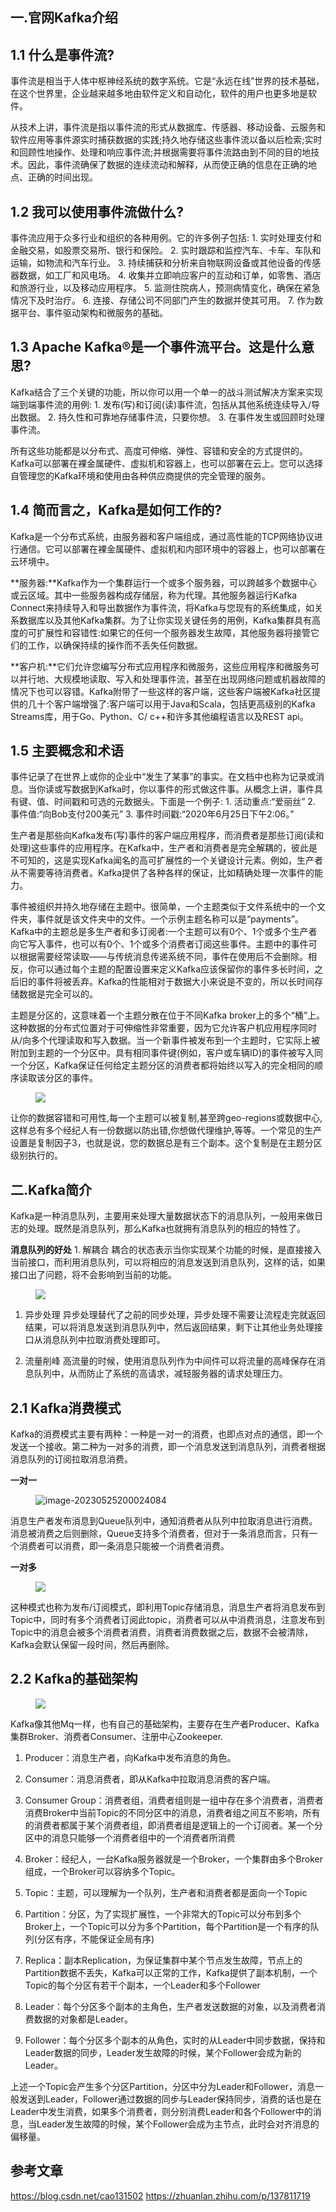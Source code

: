 ## 一.官网Kafka介绍

## 1.1 什么是事件流?

事件流是相当于人体中枢神经系统的数字系统。它是“永远在线”世界的技术基础，在这个世界里，企业越来越多地由软件定义和自动化，软件的用户也更多地是软件。

从技术上讲，事件流是指以事件流的形式从数据库、传感器、移动设备、云服务和软件应用等事件源实时捕获数据的实践;持久地存储这些事件流以备以后检索;实时和回顾性地操作、处理和响应事件流;并根据需要将事件流路由到不同的目的地技术。因此，事件流确保了数据的连续流动和解释，从而使正确的信息在正确的地点、正确的时间出现。

## 1.2 我可以使用事件流做什么?

事件流应用于众多行业和组织的各种用例。它的许多例子包括: 1. 实时处理支付和金融交易，如股票交易所、银行和保险。 2. 实时跟踪和监控汽车、卡车、车队和运输，如物流和汽车行业。 3. 持续捕获和分析来自物联网设备或其他设备的传感器数据，如工厂和风电场。 4. 收集并立即响应客户的互动和订单，如零售、酒店和旅游行业，以及移动应用程序。 5. 监测住院病人，预测病情变化，确保在紧急情况下及时治疗。 6. 连接、存储公司不同部门产生的数据并使其可用。 7. 作为数据平台、事件驱动架构和微服务的基础。

## 1.3 Apache Kafka®是一个事件流平台。这是什么意思?

Kafka结合了三个关键的功能，所以你可以用一个单一的战斗测试解决方案来实现端到端事件流的用例: 1. 发布(写)和订阅(读)事件流，包括从其他系统连续导入/导出数据。 2. 持久性和可靠地存储事件流，只要你想。 3. 在事件发生或回顾时处理事件流。

所有这些功能都是以分布式、高度可伸缩、弹性、容错和安全的方式提供的。Kafka可以部署在裸金属硬件、虚拟机和容器上，也可以部署在云上。您可以选择自管理您的Kafka环境和使用由各种供应商提供的完全管理的服务。

## 1.4 简而言之，Kafka是如何工作的?

Kafka是一个分布式系统，由服务器和客户端组成，通过高性能的TCP网络协议进行通信。它可以部署在裸金属硬件、虚拟机和内部环境中的容器上，也可以部署在云环境中。

**服务器:**Kafka作为一个集群运行一个或多个服务器，可以跨越多个数据中心或云区域。其中一些服务器构成存储层，称为代理。其他服务器运行Kafka Connect来持续导入和导出数据作为事件流，将Kafka与您现有的系统集成，如关系数据库以及其他Kafka集群。为了让你实现关键任务的用例，Kafka集群具有高度的可扩展性和容错性:如果它的任何一个服务器发生故障，其他服务器将接管它们的工作，以确保持续的操作而不丢失任何数据。

**客户机:**它们允许您编写分布式应用程序和微服务，这些应用程序和微服务可以并行地、大规模地读取、写入和处理事件流，甚至在出现网络问题或机器故障的情况下也可以容错。Kafka附带了一些这样的客户端，这些客户端被Kafka社区提供的几十个客户端增强了:客户端可以用于Java和Scala，包括更高级别的Kafka Streams库，用于Go、Python、C/ c++和许多其他编程语言以及REST api。

## 1.5 主要概念和术语

事件记录了在世界上或你的企业中“发生了某事”的事实。在文档中也称为记录或消息。当你读或写数据到Kafka时，你以事件的形式做这件事。从概念上讲，事件具有键、值、时间戳和可选的元数据头。下面是一个例子: 1. 活动重点:“爱丽丝” 2. 事件值:“向Bob支付200美元” 3. 事件时间戳:“2020年6月25日下午2:06。”

生产者是那些向Kafka发布(写)事件的客户端应用程序，而消费者是那些订阅(读和处理)这些事件的应用程序。在Kafka中，生产者和消费者是完全解耦的，彼此是不可知的，这是实现Kafka闻名的高可扩展性的一个关键设计元素。例如，生产者从不需要等待消费者。Kafka提供了各种各样的保证，比如精确处理一次事件的能力。

事件被组织并持久地存储在主题中。很简单，一个主题类似于文件系统中的一个文件夹，事件就是该文件夹中的文件。一个示例主题名称可以是“payments”。Kafka中的主题总是多生产者和多订阅者:一个主题可以有0个、1个或多个生产者向它写入事件，也可以有0个、1个或多个消费者订阅这些事件。主题中的事件可以根据需要经常读取——与传统消息传递系统不同，事件在使用后不会删除。相反，你可以通过每个主题的配置设置来定义Kafka应该保留你的事件多长时间，之后旧的事件将被丢弃。Kafka的性能相对于数据大小来说是不变的，所以长时间存储数据是完全可以的。

主题是分区的，这意味着一个主题分散在位于不同Kafka broker上的多个“桶”上。这种数据的分布式位置对于可伸缩性非常重要，因为它允许客户机应用程序同时从/向多个代理读取和写入数据。当一个新事件被发布到一个主题时，它实际上被附加到主题的一个分区中。具有相同事件键(例如，客户或车辆ID)的事件被写入同一个分区，Kafka保证任何给定主题分区的消费者都将始终以写入的完全相同的顺序读取该分区的事件。

<figure data-size="normal">



![](https://java-tutorial.oss-cn-shanghai.aliyuncs.com/v2-39059344afb24ff7436bf7fb06bddde4_720w.webp)

</figure>

让你的数据容错和可用性,每一个主题可以被复制,甚至跨geo-regions或数据中心,这样总有多个经纪人有一份数据以防出错,你想做代理维护,等等。一个常见的生产设置是复制因子3，也就是说，您的数据总是有三个副本。这个复制是在主题分区级别执行的。

## 二.Kafka简介

Kafka是一种消息队列，主要用来处理大量数据状态下的消息队列，一般用来做日志的处理。既然是消息队列，那么Kafka也就拥有消息队列的相应的特性了。

**消息队列的好处** 1. 解耦合 耦合的状态表示当你实现某个功能的时候，是直接接入当前接口，而利用消息队列，可以将相应的消息发送到消息队列，这样的话，如果接口出了问题，将不会影响到当前的功能。

<figure data-size="normal">



![](https://java-tutorial.oss-cn-shanghai.aliyuncs.com/v2-e37a18ea7eddc69582d634cc881eb257_720w.webp)

</figure>

1.  异步处理 异步处理替代了之前的同步处理，异步处理不需要让流程走完就返回结果，可以将消息发送到消息队列中，然后返回结果，剩下让其他业务处理接口从消息队列中拉取消费处理即可。

2.  流量削峰 高流量的时候，使用消息队列作为中间件可以将流量的高峰保存在消息队列中，从而防止了系统的高请求，减轻服务器的请求处理压力。

## 2.1 Kafka消费模式

Kafka的消费模式主要有两种：一种是一对一的消费，也即点对点的通信，即一个发送一个接收。第二种为一对多的消费，即一个消息发送到消息队列，消费者根据消息队列的订阅拉取消息消费。

**一对一**

<figure data-size="normal">



![image-20230525200024084](https://java-tutorial.oss-cn-shanghai.aliyuncs.com/image-20230525200024084.png)

</figure>

消息生产者发布消息到Queue队列中，通知消费者从队列中拉取消息进行消费。消息被消费之后则删除，Queue支持多个消费者，但对于一条消息而言，只有一个消费者可以消费，即一条消息只能被一个消费者消费。

**一对多**

<figure data-size="normal">



![](https://java-tutorial.oss-cn-shanghai.aliyuncs.com/v2-d97a2898f3bdc417262bc88be616281c_720w.webp)

</figure>

这种模式也称为发布/订阅模式，即利用Topic存储消息，消息生产者将消息发布到Topic中，同时有多个消费者订阅此topic，消费者可以从中消费消息，注意发布到Topic中的消息会被多个消费者消费，消费者消费数据之后，数据不会被清除，Kafka会默认保留一段时间，然后再删除。

## 2.2 Kafka的基础架构

<figure data-size="normal">



![](https://java-tutorial.oss-cn-shanghai.aliyuncs.com/v2-ef94691300117c049301d88c6337c9c2_720w.webp)

</figure>

Kafka像其他Mq一样，也有自己的基础架构，主要存在生产者Producer、Kafka集群Broker、消费者Consumer、注册中心Zookeeper.

1. Producer：消息生产者，向Kafka中发布消息的角色。

2. Consumer：消息消费者，即从Kafka中拉取消息消费的客户端。

3. Consumer Group：消费者组，消费者组则是一组中存在多个消费者，消费者消费Broker中当前Topic的不同分区中的消息，消费者组之间互不影响，所有的消费者都属于某个消费者组，即消费者组是逻辑上的一个订阅者。某一个分区中的消息只能够一个消费者组中的一个消费者所消费

4. Broker：经纪人，一台Kafka服务器就是一个Broker，一个集群由多个Broker组成，一个Broker可以容纳多个Topic。

5. Topic：主题，可以理解为一个队列，生产者和消费者都是面向一个Topic

6. Partition：分区，为了实现扩展性，一个非常大的Topic可以分布到多个Broker上，一个Topic可以分为多个Partition，每个Partition是一个有序的队列(分区有序，不能保证全局有序)

7. Replica：副本Replication，为保证集群中某个节点发生故障，节点上的Partition数据不丢失，Kafka可以正常的工作，Kafka提供了副本机制，一个Topic的每个分区有若干个副本，一个Leader和多个Follower

8. Leader：每个分区多个副本的主角色，生产者发送数据的对象，以及消费者消费数据的对象都是Leader。

9. Follower：每个分区多个副本的从角色，实时的从Leader中同步数据，保持和Leader数据的同步，Leader发生故障的时候，某个Follower会成为新的Leader。

上述一个Topic会产生多个分区Partition，分区中分为Leader和Follower，消息一般发送到Leader，Follower通过数据的同步与Leader保持同步，消费的话也是在Leader中发生消费，如果多个消费者，则分别消费Leader和各个Follower中的消息，当Leader发生故障的时候，某个Follower会成为主节点，此时会对齐消息的偏移量。

## 参考文章
https://blog.csdn.net/cao131502
https://zhuanlan.zhihu.com/p/137811719